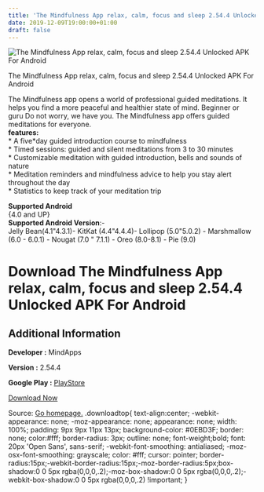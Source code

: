 ```yaml
---
title: 'The Mindfulness App relax, calm, focus and sleep 2.54.4 Unlocked APK For Android'
date: 2019-12-09T19:00:00+01:00
draft: false
---
```


![The Mindfulness App relax, calm, focus and sleep 2.54.4 Unlocked APK For Android](https://i2.wp.com/apkhome.net/wp-content/uploads/2019/12/The-Mindfulness-App-relax-calm-focus-and-sleep-2.54.4-Unlocked.png "The Mindfulness App relax, calm, focus and sleep 2.54.4 Unlocked APK For Android")

  

The Mindfulness App relax, calm, focus and sleep 2.54.4 Unlocked APK For Android

The Mindfulness app opens a world of professional guided meditations. It helps you find a more peaceful and healthier state of mind. Beginner or guru Do not worry, we have you. The Mindfulness app offers guided meditations for everyone.  
**features:**  
\* A five\*day guided introduction course to mindfulness  
\* Timed sessions: guided and silent meditations from 3 to 30 minutes  
\* Customizable meditation with guided introduction, bells and sounds of nature  
\* Meditation reminders and mindfulness advice to help you stay alert throughout the day  
\* Statistics to keep track of your meditation trip

**Supported Android**  
{4.0 and UP}  
**Supported Android Version**:-  
Jelly Bean(4.1"4.3.1)- KitKat (4.4"4.4.4)- Lollipop (5.0"5.0.2) - Marshmallow (6.0 - 6.0.1) - Nougat (7.0 " 7.1.1) - Oreo (8.0-8.1) - Pie (9.0)

Download The Mindfulness App relax, calm, focus and sleep 2.54.4 Unlocked APK For Android
=========================================================================================

Additional Information
----------------------

**Developer :** MindApps

**Version :** 2.54.4

**Google Play :** [PlayStore](https://play.google.com/store/apps/details?id=se.lichtenstein.mind.en&hl=en)

  

[Download Now](https://store4app.co/post/the-mindfulness-app-relax-calm-focus-and-sleep-2-54-4-unlocked-apk-for-android_1575909038)

  
Source: [Go homepage.](https://store4app.co/post/the-mindfulness-app-relax-calm-focus-and-sleep-2-54-4-unlocked-apk-for-android_1575909038) .downloadtop{ text-align:center; -webkit-appearance: none; -moz-appearance: none; appearance: none; width: 100%; padding: 9px 9px 11px 13px; background-color: #0EBD3F; border: none; color:#fff; border-radius: 3px; outline: none; font-weight;bold; font: 20px 'Open Sans', sans-serif; -webkit-font-smoothing: antialiased; -moz-osx-font-smoothing: grayscale; color: #fff; cursor: pointer; border-radius:15px;-webkit-border-radius:15px;-moz-border-radius:5px;box-shadow:0 0 5px rgba(0,0,0,.2);-moz-box-shadow:0 0 5px rgba(0,0,0,.2);-webkit-box-shadow:0 0 5px rgba(0,0,0,.2) !important; }